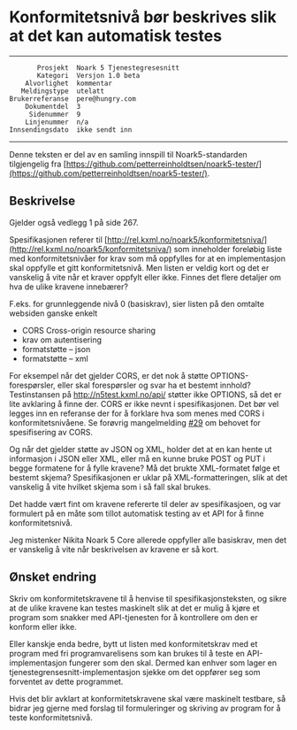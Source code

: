 Konformitetsnivå bør beskrives slik at det kan automatisk testes
================================================================

 ------------------  ---------------------------------
           Prosjekt  Noark 5 Tjenestegresesnitt
           Kategori  Versjon 1.0 beta
        Alvorlighet  kommentar
       Meldingstype  utelatt
    Brukerreferanse  pere@hungry.com
        Dokumentdel  3
         Sidenummer  9
        Linjenummer  n/a
    Innsendingsdato  ikke sendt inn
 ------------------  ---------------------------------

Denne teksten er del av en samling innspill til Noark5-standarden
tilgjengelig fra [https://github.com/petterreinholdtsen/noark5-tester/](https://github.com/petterreinholdtsen/noark5-tester/).

Beskrivelse
-----------

Gjelder også vedlegg 1 på side 267.

Spesifikasjonen referer til
[http://rel.kxml.no/noark5/konformitetsniva/](http://rel.kxml.no/noark5/konformitetsniva/)
som inneholder foreløbig liste med konformitetsnivåer for krav som må
oppfylles for at en implementasjon skal oppfylle et gitt
konformitetsnivå.  Men listen er veldig kort og det er vanskelig å
vite når et kraver oppfylt eller ikke.  Finnes det flere detaljer om
hva de ulike kravene innebærer?

F.eks. for grunnleggende nivå 0 (basiskrav), sier listen på den
omtalte websiden ganske enkelt

 * CORS Cross-origin resource sharing
 * krav om autentisering
 * formatstøtte – json
 * formatstøtte – xml
 
For eksempel når det gjelder CORS, er det nok å støtte
OPTIONS-forespørsler, eller skal forespørsler og svar ha et bestemt
innhold?  Testinstansen på http://n5test.kxml.no/api/ støtter ikke
OPTIONS, så det er lite avklaring å finne der.  CORS er ikke nevnt i
spesifikasjonen.  Det bør vel legges inn en referanse der for å
forklare hva som menes med CORS i konformitetsnivåene.  Se forøvrig
mangelmelding
[#29](https://github.com/arkivverket/noark5-tjenestegrensesnitt-standard/issues/29)
om behovet for spesifisering av CORS.

Og når det gjelder støtte av JSON og XML, holder det at en kan hente
ut informasjon i JSON eller XML, eller må en kunne bruke POST og PUT i
begge formatene for å fylle kravene?  Må det brukte XML-formatet følge
et bestemt skjema?  Spesifikasjonen er uklar på XML-formatteringen,
slik at det vanskelig å vite hvilket skjema som i så fall skal brukes.

Det hadde vært fint om kravene refererte til deler av spesifikasjoen,
og var formulert på en måte som tillot automatisk testing av et API
for å finne konformitetsnivå.

Jeg mistenker Nikita Noark 5 Core allerede oppfyller alle basiskrav,
men det er vanskelig å vite når beskrivelsen av kravene er så kort.

Ønsket endring
--------------

Skriv om konformitetskravene til å henvise til spesifikasjonsteksten,
og sikre at de ulike kravene kan testes maskinelt slik at det er mulig
å kjøre et program som snakker med API-tjenesten for å kontrollere om
den er konform eller ikke.

Eller kanskje enda bedre, bytt ut listen med konformitetskrav med et
program med fri programvarelisens som kan brukes til å teste en
API-implementasjon fungerer som den skal.  Dermed kan enhver som lager
en tjenestegrensesnitt-implementasjon sjekke om det oppfører seg som
forventet av dette programmet.

Hvis det blir avklart at konformitetskravene skal være maskinelt
testbare, så bidrar jeg gjerne med forslag til formuleringer og
skriving av program for å teste konformitetsnivå.
